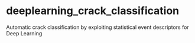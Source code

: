 # deeplearning_crack_classification
Automatic crack classification by exploiting statistical event descriptors for Deep Learning
